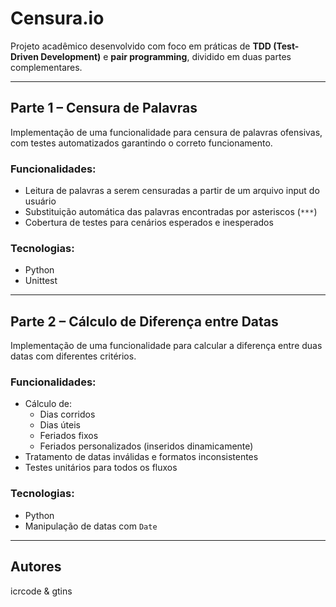 # Censura.io

Projeto acadêmico desenvolvido com foco em práticas de **TDD (Test-Driven Development)** e **pair programming**, dividido em duas partes complementares.

---

## Parte 1 – Censura de Palavras

Implementação de uma funcionalidade para censura de palavras ofensivas, com testes automatizados garantindo o correto funcionamento.

### Funcionalidades:
- Leitura de palavras a serem censuradas a partir de um arquivo input do usuário
- Substituição automática das palavras encontradas por asteriscos (`***`)
- Cobertura de testes para cenários esperados e inesperados

### Tecnologias:
- Python
- Unittest

---

## Parte 2 – Cálculo de Diferença entre Datas

Implementação de uma funcionalidade para calcular a diferença entre duas datas com diferentes critérios.

### Funcionalidades:
- Cálculo de:
  - Dias corridos
  - Dias úteis
  - Feriados fixos
  - Feriados personalizados (inseridos dinamicamente)
- Tratamento de datas inválidas e formatos inconsistentes
- Testes unitários para todos os fluxos

### Tecnologias:
- Python
- Manipulação de datas com `Date`

---
## Autores
icrcode & gtins
